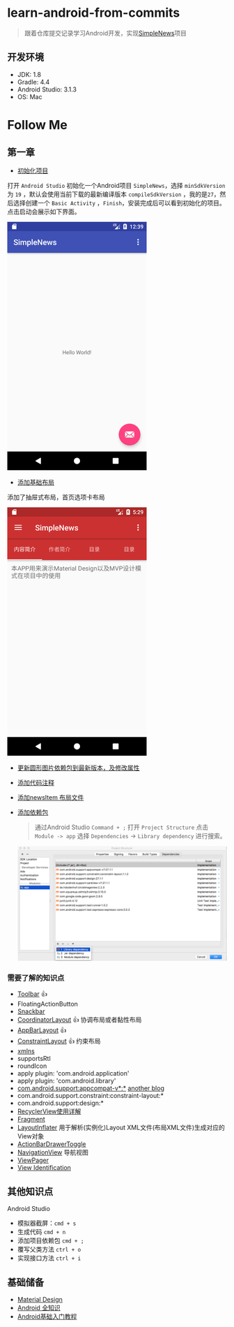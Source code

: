 # learn-android-from-commits

> 跟着仓库提交记录学习Android开发，实现[SimpleNews](https://github.com/Gnotes/SimpleNews)项目

## 开发环境

- JDK: 1.8
- Gradle: 4.4
- Android Studio: 3.1.3
- OS: Mac

# Follow Me

## 第一章

- [初始化项目](https://github.com/Gnotes/learn-android-from-commits/commit/a450ed0f47babdf3fd8468b4f0a3c4d153439491)

打开 `Android Studio` 初始化一个Android项目 `SimpleNews`，选择 `minSdkVersion` 为 `19` ，默认会使用当前下载的最新编译版本 `compileSdkVersion` ，我的是`27`，然后选择创建一个 `Basic Activity` ，`Finish`，安装完成后可以看到初始化的项目。点击启动会展示如下界面。  

  <img src="./screenshot/1.png" width="320"/>

- [添加基础布局](https://github.com/Gnotes/learn-android-from-commits/commit/24110f1c05a3581f3dc3f69a4fb2ce5754a395a8)

添加了抽屉式布局，首页选项卡布局  

  <img src="./screenshot/2.png" width="320">

- [更新圆形图片依赖包到最新版本，及修改属性](https://github.com/Gnotes/learn-android-from-commits/commit/974ecddd3a954c216dbf00afd4fa41bb171480d8)

- [添加代码注释](https://github.com/Gnotes/learn-android-from-commits/commit/90ead5a6c5dfcf0d60124e9636a858489532fed6)
- [添加newsItem 布局文件](https://github.com/Gnotes/learn-android-from-commits/commit/2773ef492faa27ade1ccc5da330c6d673cb0559a)
- [添加依赖包](https://github.com/Gnotes/learn-android-from-commits/commit/a9d7edb6d1ba36562893f3eae4c32665a82c6859)  
  > 通过Android Studio `Command + ;` 打开 `Project Structure` 点击 `Module -> app` 选择 `Dependencies` -> `Library dependency` 进行搜索。  

  <img src="./screenshot/3.png" width="600">

### 需要了解的知识点

- [Toolbar](https://www.jianshu.com/p/e9130d31ee1f) 👍
- FloatingActionButton
- [Snackbar](http://wiki.jikexueyuan.com/project/material-design/components/snackbars-and-toasts.html)
- [CoordinatorLayout](https://blog.csdn.net/jxf_access/article/details/79564669) 👍 协调布局或者黏性布局
- [AppBarLayout](https://blog.csdn.net/jxf_access/article/details/79564669) 👍
- [ConstraintLayout](https://blog.csdn.net/lmj623565791/article/details/78011599?utm_source=tuicool&utm_medium=referral) 👍 约束布局
- [xmlns](https://github.com/Gnotes/Android/blob/master/UI%E5%B8%83%E5%B1%80/xmlns.md)
- supportsRtl
- roundIcon
- apply plugin: 'com.android.application'
- apply plugin: 'com.android.library'
- [com.android.support:appcompat-v*:*](https://blog.csdn.net/u010015108/article/details/52459890) [another blog](https://www.jb51.net/article/65520.htm)
- com.android.support.constraint:constraint-layout:*
- com.android.support:design:*
- [RecyclerView使用详解](https://blog.csdn.net/yuminfeng728/article/details/52020708)
- [Fragment](https://github.com/Gnotes/Android/tree/master/Fragment)
- [LayoutInflater](http://www.runoob.com/w3cnote/android-tutorial-layoutinflater.html) 用于解析(实例化)Layout XML文件(布局XML文件)生成对应的 View对象
- [ActionBarDrawerToggle](https://blog.csdn.net/chaoshenzhaoxichao/article/details/79007918)
- [NavigationView](https://blog.csdn.net/hj2drf/article/details/77017284) 导航视图
- [ViewPager](http://www.runoob.com/w3cnote/android-tutorial-viewpager.html)
- [View Identification](https://github.com/Gnotes/Android/tree/master/UI%E5%B8%83%E5%B1%80#view-identification)

## 其他知识点

Android Studio

- 模拟器截屏：`cmd + s`
- 生成代码 `cmd + n`
- 添加项目依赖包 `cmd + ;`
- 覆写父类方法 `ctrl + o`
- 实现接口方法 `ctrl + i`

## 基础储备

- [Material Design](http://wiki.jikexueyuan.com/project/material-design/)
- [Android 全知识](http://wiki.jikexueyuan.com/list/android/)
- [Android基础入门教程](http://www.runoob.com/w3cnote/android-tutorial-intro.html)
